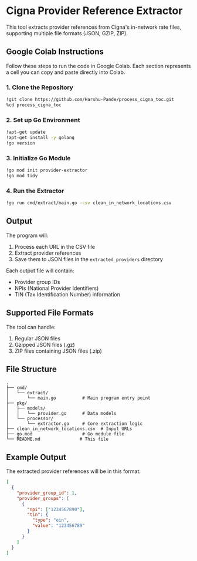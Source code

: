 # Cigna Provider Reference Extractor

This tool extracts provider references from Cigna's in-network rate files, supporting multiple file formats (JSON, GZIP, ZIP).

## Google Colab Instructions

Follow these steps to run the code in Google Colab. Each section represents a cell you can copy and paste directly into Colab.

### 1. Clone the Repository
```bash
!git clone https://github.com/Harshu-Pande/process_cigna_toc.git
%cd process_cigna_toc
```

### 2. Set up Go Environment
```bash
!apt-get update
!apt-get install -y golang
!go version
```

### 3. Initialize Go Module
```bash
!go mod init provider-extractor
!go mod tidy
```

### 4. Run the Extractor
```bash
!go run cmd/extract/main.go -csv clean_in_network_locations.csv
```

## Output

The program will:
1. Process each URL in the CSV file
2. Extract provider references
3. Save them to JSON files in the `extracted_providers` directory

Each output file will contain:
- Provider group IDs
- NPIs (National Provider Identifiers)
- TIN (Tax Identification Number) information

## Supported File Formats

The tool can handle:
1. Regular JSON files
2. Gzipped JSON files (.gz)
3. ZIP files containing JSON files (.zip)

## File Structure

```
.
├── cmd/
│   └── extract/
│       └── main.go          # Main program entry point
├── pkg/
│   ├── models/
│   │   └── provider.go      # Data models
│   └── processor/
│       └── extractor.go     # Core extraction logic
├── clean_in_network_locations.csv  # Input URLs
├── go.mod                   # Go module file
└── README.md               # This file
```

## Example Output

The extracted provider references will be in this format:
```json
[
  {
    "provider_group_id": 1,
    "provider_groups": [
      {
        "npi": ["1234567890"],
        "tin": {
          "type": "ein",
          "value": "123456789"
        }
      }
    ]
  }
]
``` 